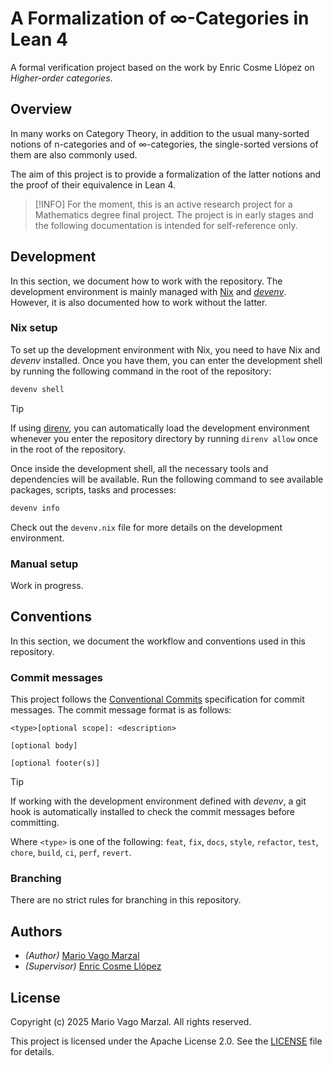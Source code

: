 # A Formalization of ∞-Categories in Lean 4

A formal verification project based on the work by Enric Cosme Llópez on
_Higher-order categories_.

## Overview

In many works on Category Theory, in addition to the usual many-sorted notions
of n-categories and of ∞-categories, the single-sorted versions of them are
also commonly used.

The aim of this project is to provide a formalization of the latter notions and
the proof of their equivalence in Lean 4.

> [!INFO]
> For the moment, this is an active research project for a Mathematics degree
> final project. The project is in early stages and the following documentation
> is intended for self-reference only.

## Development

In this section, we document how to work with the repository. The development
environment is mainly managed with [Nix][nix] and _[devenv][devenv]_. However,
it is also documented how to work without the latter.

### Nix setup

To set up the development environment with Nix, you need to have Nix and
_devenv_ installed. Once you have them, you can enter the development shell
by running the following command in the root of the repository:

```bash
devenv shell
```

> [!TIP]
> If using [direnv][direnv], you can automatically load the development
> environment whenever you enter the repository directory by running
> `direnv allow` once in the root of the repository.

Once inside the development shell, all the necessary tools and dependencies
will be available. Run the following command to see available packages, scripts,
tasks and processes:

```bash
devenv info
```

Check out the `devenv.nix` file for more details on the development environment.

### Manual setup

Work in progress.

## Conventions

In this section, we document the workflow and conventions used in this
repository.

### Commit messages

This project follows the [Conventional Commits][conventional-commits]
specification for commit messages. The commit message format is as follows:

```text
<type>[optional scope]: <description>

[optional body]

[optional footer(s)]
```

> [!TIP]
> If working with the development environment defined with _devenv_, a git hook
> is automatically installed to check the commit messages before committing.

Where `<type>` is one of the following: `feat`, `fix`, `docs`, `style`,
`refactor`, `test`, `chore`, `build`, `ci`, `perf`, `revert`.

### Branching

There are no strict rules for branching in this repository.

## Authors

- _(Author)_ [Mario Vago Marzal][mario]
- _(Supervisor)_ [Enric Cosme Llópez][enric]

## License

Copyright (c) 2025 Mario Vago Marzal. All rights reserved.

This project is licensed under the Apache License 2.0. See the
[LICENSE](LICENSE) file for details.

<!-- External links -->
[nix]: https://nixos.org/
[devenv]: https://devenv.sh/
[direnv]: https://direnv.net/
[conventional-commits]: https://www.conventionalcommits.org/en/v1.0.0/
[mario]: https://github.com/mariovagomarzal
[enric]: https://github.com/encosllo
